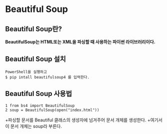Beautiful Soup
==============

Beautiful Soup란?
-----------------
**BeautifulSoup는 HTML또는 XML을 파싱할 때 사용하는 파이썬 라이브러리이다.**


Beautiful Soup 설치
-------------------
    PowerShell을 실행하고
    $ pip intall beautifulsoup4 를 입력한다.
    
Beautiful Soup 사용법
--------------------
    1 from bs4 import BeautifulSoup
    2 soup = BeautifulSoup(open("index.html"))

+파싱할 문서를 Beautiful 클래스의 생성자에 넘겨주어 문서 개체를 생성한다.
+여기서 이 문서 개체는 soup라 부른다.




